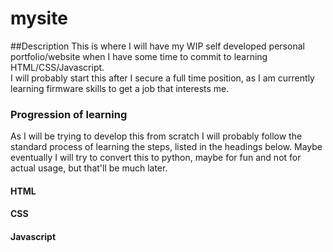# mysite

##Description
This is where I will have my WIP self developed personal portfolio/website when I have some time to commit to learning HTML/CSS/Javascript.  
I will probably start this after I secure a full time position, as I am currently learning firmware skills to get a job that interests me. 

### Progression of learning
As I will be trying to develop this from scratch I will probably follow the standard process of learning the steps, listed in the headings below. 
Maybe eventually I will try to convert this to python, maybe for fun and not for actual usage, but that'll be much later.

#### HTML

#### CSS

#### Javascript
